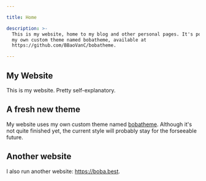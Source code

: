 ```yaml
---

title: Home

description: >-
  This is my website, home to my blog and other personal pages. It's powered by
  my own custom theme named bobatheme, available at
  https://github.com/BBaoVanC/bobatheme.

---
```


## My Website

This is my website. Pretty self-explanatory.

## A fresh new theme

My website uses my own custom theme named
[bobatheme](https://github.com/BBaoVanC/bobatheme). Although it's not quite
finished yet, the current style will probably stay for the forseeable future.

## Another website

I also run another website: https://boba.best.
